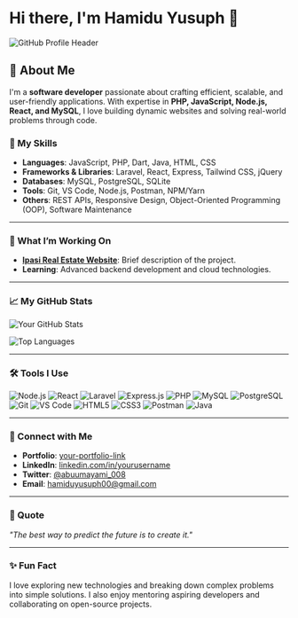 # Hi there, I'm Hamidu Yusuph 👋

![GitHub Profile Header](https://your-header-image-link.com)

## 🚀 About Me

I'm a **software developer** passionate about crafting efficient, scalable, and user-friendly applications. With expertise in **PHP, JavaScript, Node.js, React, and MySQL**, I love building dynamic websites and solving real-world problems through code.

### 🔧 My Skills
- **Languages**: JavaScript, PHP, Dart, Java, HTML, CSS
- **Frameworks & Libraries**: Laravel, React, Express, Tailwind CSS, jQuery
- **Databases**: MySQL, PostgreSQL, SQLite
- **Tools**: Git, VS Code, Node.js, Postman, NPM/Yarn
- **Others**: REST APIs, Responsive Design, Object-Oriented Programming (OOP), Software Maintenance

---

### 🌟 What I’m Working On
- **[Ipasi Real Estate Website](https://ipasi.co.tz)**: Brief description of the project.
- **Learning**: Advanced backend development and cloud technologies.

---

### 📈 My GitHub Stats
![Your GitHub Stats](https://github-readme-stats.vercel.app/api?username=your-username&show_icons=true&theme=radical)

![Top Languages](https://github-readme-stats.vercel.app/api/top-langs/?username=your-username&layout=compact&theme=radical)

---

### 🛠️ Tools I Use
<p>
  <img src="https://img.shields.io/badge/Code-Node.js-43853D?style=flat-square&logo=node.js&logoColor=white" alt="Node.js" />
  <img src="https://img.shields.io/badge/Code-React-blue?style=flat-square&logo=react" alt="React" />
  <img src="https://img.shields.io/badge/Code-Laravel-orange?style=flat-square&logo=laravel" alt="Laravel" />
  <img src="https://img.shields.io/badge/Code-Express-black?style=flat-square&logo=express" alt="Express.js" />
  <img src="https://img.shields.io/badge/Code-PHP-777BB4?style=flat-square&logo=php&logoColor=white" alt="PHP" />
  <img src="https://img.shields.io/badge/Database-MySQL-blue?style=flat-square&logo=mysql" alt="MySQL" />
  <img src="https://img.shields.io/badge/Database-PostgreSQL-336791?style=flat-square&logo=postgresql" alt="PostgreSQL" />
  <img src="https://img.shields.io/badge/Tool-Git-orange?style=flat-square&logo=git" alt="Git" />
  <img src="https://img.shields.io/badge/Tool-VS_Code-blue?style=flat-square&logo=visual-studio-code" alt="VS Code" />
  <img src="https://img.shields.io/badge/Code-HTML5-E34F26?style=flat-square&logo=html5&logoColor=white" alt="HTML5" />
  <img src="https://img.shields.io/badge/Code-CSS3-1572B6?style=flat-square&logo=css3" alt="CSS3" />
  <img src="https://img.shields.io/badge/Tool-Postman-orange?style=flat-square&logo=postman" alt="Postman" />
  <img src="https://img.shields.io/badge/Language-Java-007396?style=flat-square&logo=java&logoColor=white" alt="Java" />
</p>

---

### 🤝 Connect with Me
- **Portfolio**: [your-portfolio-link](https://your-portfolio-link.com)
- **LinkedIn**: [linkedin.com/in/yourusername](https://linkedin.com/in/yourusername)
- **Twitter**: [@abuumayami_008](https://x.com/Abuumaryami_008)
- **Email**: [hamiduyusuph00@gmail.com](mailto:hamiduyusuph00@gmail.com)

---

### 💬 Quote
*"The best way to predict the future is to create it."*

---

### ✨ Fun Fact
I love exploring new technologies and breaking down complex problems into simple solutions. I also enjoy mentoring aspiring developers and collaborating on open-source projects.
